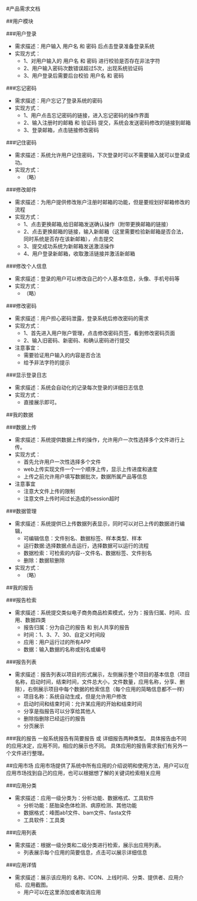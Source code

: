 #产品需求文档

##用户模块

###用户登录
* 需求描述：用户输入 用户名 和 密码 后点击登录准备登录系统
* 实现方式：
    * 1、对用户输入的 用户名 和 密码 进行校验是否存在非法字符
    * 2、用户输入密码次数错误超过5次，出现系统验证码
    * 3、用户登录后需要后台校验 用户名 和 密码 

###忘记密码
* 需求描述：用户忘记了登录系统的密码
* 实现方式：
    - 1、用户点击忘记密码的链接，进入忘记密码的操作界面
    - 2、输入注册时的邮箱 和 验证码 提交，系统会发送密码修改的链接到邮箱
    - 3、登录邮箱，点击链接修改密码

###记住密码
* 需求描述：系统允许用户记住密码，下次登录时可以不需要输入就可以登录成功。
* 实现方式：
    - （略）

###修改邮件
* 需求描述：为用户提供修改账户注册时邮箱的功能，但是要规划好邮箱修改的流程
* 实现方式：
    * 1、点击更换邮箱,给旧邮箱发送确认操作（附带更换邮箱的链接）
    * 2、点击更换邮箱的链接，输入新邮箱（这里需要检验新邮箱是否合法，同时系统是否存在该新邮箱），点击提交
    * 3、提交成功系统为新邮箱发送激活操作
    * 4、用户登录新邮箱，收取激活链接并激活新邮箱

###修改个人信息
* 需求描述：登录的用户可以修改自己的个人基本信息，头像、手机号码等
* 实现方式：
    - （略）

###修改密码
* 需求描述：用户担心密码泄露，登录系统后修改密码的需求
* 实现方式：
    - 1、首先进入用户账户管理，点击修改密码页签，看到修改密码页面
    - 2、输入旧密码、新密码、和确认密码进行提交
* 注意事宜：
    - 需要验证用户输入的内容是否合法
    - 给予非法字符的提示

###显示登录日志
* 需求描述：系统会自动化的记录每次登录的详细日志信息
* 实现方式：
    - 直接展示即可。

##我的数据

###数据上传
* 需求描述：系统提供数据上传的操作，允许用户一次性选择多个文件进行上传。
* 实现方式：
    - 首先允许用户一次性选择多个文件
    - web上传实现文件一个一个顺序上传，显示上传进度和速度
    - 上传之前允许用户填写数据批次，数据所属产品等信息
* 注意事宜
    - 注意大文件上传的限制
    - 注意文件上传时间过长造成的session超时

###数据管理
* 需求描述：系统提供已上传数据列表显示，同时可以对已上传的数据进行编辑，
    - 可编辑信息：文件别名、数据标签、样本类型、样本
    - 运行数据:选择数据点击运行，选择数据可以运行的流程
    - 数据检索：可检索的内容--文件名、数据标签、文件别名
    - 删除：数据软删除
* 实现方式：
    - （略）

##我的报告

###报告检索
* 需求描述：系统提交类似电子商务商品检索模式，分为：报告归属、时间、应用、数据四类
    - 报告归属：分为自己的报告 和 别人共享的报告
    - 时间：1、3、7、30、自定义时间段
    - 应用：用户运行过的所有APP
    - 数据：输入数据的名称或别名或编号

###报告列表
* 需求描述：报告列表以项目的形式展示，左侧展示整个项目的基本信息（项目名称，启动时间，结束时间，文件总大小，文件数量，应用名称，分享、删除），右侧展示项目中每个数据的检索信息（每个应用的简略信息都不一样）
    - 项目名称：系统自动生成，但是允许用户修改
    - 启动时间和结束时间：允许某应用的开始和结束时间
    - 分享是指报告可以分享给其他人
    - 删除指删除已经运行的报告
    - 分页展示

###我的报告
    一般系统报告有简要报告 或 详细报告两种类型。
    具体报告由不同的应用决定，应用不同，相应的展示也不同。
    具体应用的报告需求我们有另外一个文件进行整理。

##应用市场
    应用市场提供了系统中所有应用的介绍说明和使用方法，用户可以在应用市场找到自己的应用，也可以根据想了解的关键词检索相关应用

###应用分类
* 需求描述：应用一级分类为：分析功能、数据格式、工具软件
    - 分析功能：胚胎染色体检测、病原检测、其他功能
    - 数据格式：峰图ab1文件、bam文件、fasta文件
    - 工具软件：工具类

###应用列表
* 需求描述：根据一级分类和二级分类进行检索，展示出应用列表。
    - 列表展示每个应用的简要信息，点击可以展示详细信息

###应用详情
* 需求描述：展示该应用的 名称、ICON、上线时间、分类、提供者、应用介绍、应用截图。
    - 用户可以在这里添加或者取消应用
 


